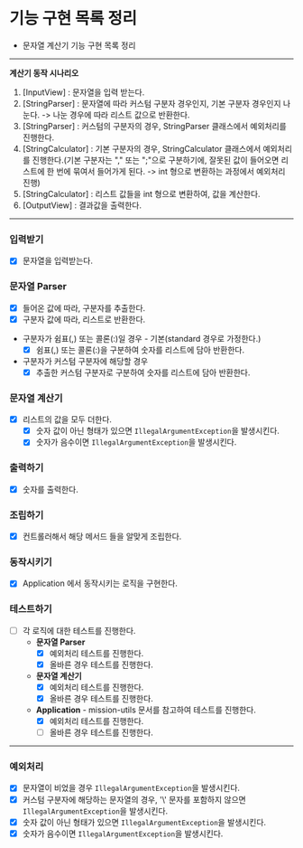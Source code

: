 # 기능 구현 목록 정리

* 문자열 계산기 기능 구현 목록 정리

---

**계산기 동작 시나리오**

1. [InputView] : 문자열을 입력 받는다.
2. [StringParser] : 문자열에 따라 커스텀 구분자 경우인지, 기본 구분자 경우인지 나눈다. -> 나눈 경우에 따라 리스트 값으로 반환한다.
3. [StringParser] : 커스텀의 구분자의 경우, StringParser 클래스에서 예외처리를 진행한다.
4. [StringCalculator] : 기본 구분자의 경우, StringCalculator 클래스에서 예외처리를 진행한다.(기본 구분자는 "," 또는 ";"으로 구분하기에, 잘못된 값이 들어오면 리스트에 한 번에
   묶여서 들어가게 된다. -> int 형으로 변환하는 과정에서 예외처리 진행)
5. [StringCalculator] : 리스트 값들을 int 형으로 변환하여, 값을 계산한다.
6. [OutputView] : 결과값을 출력한다.

---

### 입력받기

* [X] 문자열을 입력받는다.

### 문자열 Parser

* [X] 들어온 값에 따라, 구분자를 추출한다.
* [X] 구분자 값에 따라, 리스트로 반환한다.

* 구분자가 쉼표(,) 또는 콜론(:)일 경우 - 기본(standard 경우로 가정한다.)
    * [X] 쉼표(,) 또는 콜론(:)을 구분하여 숫자를 리스트에 담아 반환한다.

* 구분자가 커스텀 구분자에 해당할 경우
    * [X] 추출한 커스텀 구분자로 구분하여 숫자를 리스트에 담아 반환한다.

### 문자열 계산기

* [X] 리스트의 값을 모두 더한다.
    * [X] 숫자 값이 아닌 형태가 있으면 ```IllegalArgumentException```을 발생시킨다.
    * [X] 숫자가 음수이면 ```IllegalArgumentException```을 발생시킨다.

### 출력하기

* [X] 숫자를 출력한다.

### 조립하기

* [X] 컨트롤러해서 해당 메서드 들을 알맞게 조립한다.

### 동작시키기

* [X] Application 에서 동작시키는 로직을 구현한다.

### 테스트하기

* [ ] 각 로직에 대한 테스트를 진행한다.
    * **문자열 Parser**
        * [X] 예외처리 테스트를 진행한다.
        * [X] 올바른 경우 테스트를 진행한다.

    * **문자열 계산기**
        * [X] 예외처리 테스트를 진행한다.
        * [X] 올바른 경우 테스트를 진행한다.

    * **Application** - mission-utils 문서를 참고하여 테스트를 진행한다.
        * [X] 예외처리 테스트를 진행한다.
        * [ ] 올바른 경우 테스트를 진행한다.

---

### 예외처리

* [X] 문자열이 비었을 경우  ```IllegalArgumentException```을 발생시킨다.
* [X] 커스텀 구분자에 해당하는 문자열의 경우, '\\' 문자를 포함하지 않으면  ```IllegalArgumentException```을 발생시킨다.
* [X] 숫자 값이 아닌 형태가 있으면 ```IllegalArgumentException```을 발생시킨다.
* [X] 숫자가 음수이면 ```IllegalArgumentException```을 발생시킨다.
